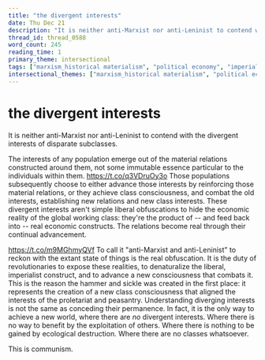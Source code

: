 ```yaml
---
title: "the divergent interests"
date: Thu Dec 21
description: "It is neither anti-Marxist nor anti-Leninist to contend with the divergent interests of disparate subclasses."
thread_id: thread_0588
word_count: 245
reading_time: 1
primary_theme: intersectional
tags: ["marxism_historical materialism", "political economy", "imperialism_colonialism"]
intersectional_themes: ["marxism_historical materialism", "political economy", "imperialism_colonialism"]
---
```


# the divergent interests

It is neither anti-Marxist nor anti-Leninist to contend with the divergent interests of disparate subclasses.

The interests of any population emerge out of the material relations constructed around them, not some immutable essence particular to the individuals within them. https://t.co/q3VDruOy3o Those populations subsequently choose to either advance those interests by reinforcing those material relations, or they achieve class consciousness, and combat the old interests, establishing new relations and new class interests. These divergent interests aren't simple liberal obfuscations to hide the economic reality of the global working class: they're the product of -- and feed back into -- real economic constructs. The relations become real through their continual advancement.

https://t.co/m9MGhmyQVf To call it "anti-Marxist and anti-Leninist" to reckon with the extant state of things is the real obfuscation. It is the duty of revolutionaries to expose these realities, to denaturalize the liberal, imperialist construct, and to advance a new consciousness that combats it. This is the reason the hammer and sickle was created in the first place: it represents the creation of a new class consciousness that aligned the interests of the proletariat and peasantry. Understanding diverging interests is not the same as conceding their permanence. In fact, it is the only way to achieve a new world, where there are *no* divergent interests. Where there is no way to benefit by the exploitation of others. Where there is nothing to be gained by ecological destruction. Where there are no classes whatsoever.

This is communism.